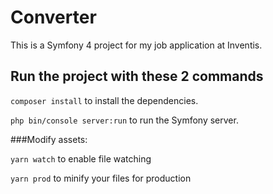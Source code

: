 # Converter
This is a Symfony 4 project for my job application at Inventis.

## Run the project with these 2 commands
`composer install` to install the dependencies.

`php bin/console server:run` to run the Symfony server.

###Modify assets:

`yarn watch` to enable file watching

`yarn prod` to minify your files for production